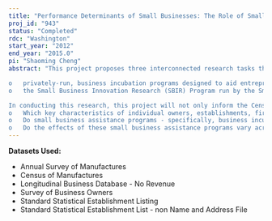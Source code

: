 ```yaml
---
title: "Performance Determinants of Small Businesses: The Role of Small Business Programs"
proj_id: "943"
status: "Completed"
rdc: "Washington"
start_year: "2012"
end_year: "2015.0"
pi: "Shaoming Cheng"
abstract: "This project proposes three interconnected research tasks that taken together will contribute to an integrated approach for identifying individual owner, establishment, industrial, and regional determinants that affect performance of small businesses in the United States. Specifically, the project will examine the impact that business assistance programs have on employment and revenue growth for small employers across all sectors of the economy. Two types of business assistance programs available during the 1992-1997 time period will be assessed:

o 	privately-run, business incubation programs designed to aid entrepreneurs by providing various business support services and resources, and
o 	the Small Business Innovation Research (SBIR) Program run by the Small Business Administration to provide research and development funds to small, high-tech, innovative businesses.

In conducting this research, this project will not only inform the Census Bureau about factors that affect small business performance but will also improve the understanding of the Census Bureau's data on these small businesses by conducting comparisons of the external data elements to the internal data to find discrepancies between the data sources and to determine if there are patterns in missing elements of the internal data.  Data elements within the Census in-house data sources and among the Census in-house and external sources will be cross-checked and cross-validated. Consequently, missing and inconsistent data elements in Title 13, Chapter 5 data will be identified to increase the understanding of the quality of data. Additionally, a methodology will be developed to estimate non-response for a Title 13, Chapter 5 program. The proposed research will focus on answering these key questions related to small business performance:
o 	Which key characteristics of individual owners, establishments, firms, industries, and the local region significantly affect small businesses' performance? 
o 	Do small business assistance programs - specifically, business incubation programs and the SBIR program - affect small businesses' performance, and do they enhance the effects of those key characteristics found to significantly affect small businesses' performance?
o 	Do the effects of these small business assistance programs vary across industries and locations?"
---
```


**Datasets Used:**

  - Annual Survey of Manufactures 
  - Census of Manufactures 
  - Longitudinal Business Database - No Revenue 
  - Survey of Business Owners 
  - Standard Statistical Establishment Listing 
  - Standard Statistical Establishment List - non Name and Address File 

